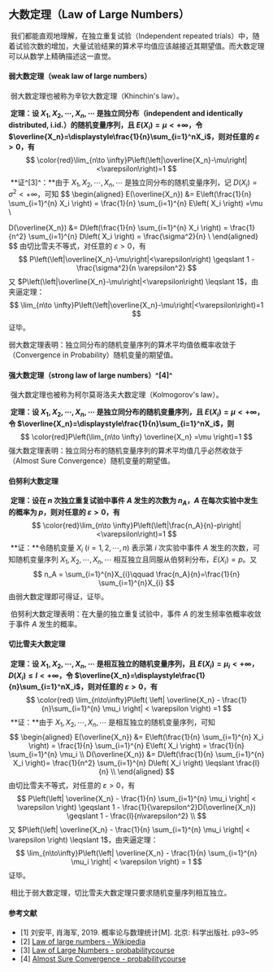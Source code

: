## 大数定理（Law of Large Numbers）

​		我们都能直观地理解，在独立重复试验（Independent repeated trials）中，随着试验次数的增加，大量试验结果的算术平均值应该越接近其期望值。而大数定理可以从数学上精确描述这一直觉。

#### 弱大数定理（weak law of large numbers）

​		弱大数定理也被称为辛钦大数定理（Khinchin's law）。

​		**定理：设 $X_1,X_2,\cdots,X_n,\cdots$ 是独立同分布（independent and identically distributed, i.id.）的随机变量序列，且 $E(X_i)=\mu<+\infty$，令 $\overline{X_n}=\displaystyle\frac{1}{n}\sum_{i=1}^nX_i$，则对任意的 $\varepsilon>0$，有**
$$
\color{red}\lim_{n\to \infty}P\left(\left|\overline{X_n}-\mu\right|<\varepsilon\right)=1
$$
​		**证^[3]^：**由于 $X_1,X_2,\cdots,X_n,\cdots$ 是独立同分布的随机变量序列，记 $D(X_i)=\sigma^2<+\infty$，可知
$$
\begin{aligned}
E(\overline{X_n}) &= E\left(\frac{1}{n} \sum_{i=1}^{n} X_i \right) 
= \frac{1}{n} \sum_{i=1}^{n} E\left( X_i \right) =\mu \\

D(\overline{X_n}) &= D\left(\frac{1}{n} \sum_{i=1}^{n} X_i \right)
= \frac{1}{n^2} \sum_{i=1}^{n} D\left( X_i \right) = \frac{\sigma^2}{n} \\
\end{aligned}
$$
由切比雪夫不等式，对任意的 $\varepsilon > 0$，有
$$
P\left(\left|\overline{X_n}-\mu\right|<\varepsilon\right)
\geqslant 1 - \frac{\sigma^2}{n \varepsilon^2}
$$
又 $P\left(\left|\overline{X_n}-\mu\right|<\varepsilon\right) \leqslant 1$，由夹逼定理：
$$
\lim_{n\to \infty}P\left(\left|\overline{X_n}-\mu\right|<\varepsilon\right)=1
$$
证毕。

​		弱大数定理表明：独立同分布的随机变量序列的算术平均值依概率收敛于（Convergence in Probability）随机变量的期望值。

#### 强大数定理（strong law of large numbers）^[4]^

​		强大数定理也被称为柯尔莫哥洛夫大数定理（Kolmogorov's law）。

​		**定理：设 $X_1,X_2,\cdots,X_n,\cdots$ 是独立同分布的随机变量序列，且 $E(X_i)=\mu<+\infty$，令 $\overline{X_n}=\displaystyle\frac{1}{n}\sum_{i=1}^nX_i$，则**
$$
\color{red}P\left(\lim_{n\to \infty} \overline{X_n} =\mu \right)=1
$$
​		强大数定理表明：独立同分布的随机变量序列的算术平均值几乎必然收敛于（Almost Sure Convergence）随机变量的期望值。

#### 伯努利大数定理

​		**定理：设在 $n$ 次独立重复试验中事件 $A$ 发生的次数为 $n_A$，$A$ 在每次实验中发生的概率为 $p$，则对任意的 $\varepsilon>0$，有**
$$
\color{red}\lim_{n\to \infty}P\left(\left|\frac{n_A}{n}-p\right|<\varepsilon\right)=1
$$
​		**证：**令随机变量 $X_i\ (i=1,2,\cdots,n)$ 表示第 $i$ 次实验中事件 $A$ 发生的次数，可知随机变量序列 $X_1,X_2,\cdots,X_n,\cdots$ 相互独立且同服从伯努利分布，$E(X_i) = p$。又
$$
n_A = \sum_{i=1}^{n}X_{i}\qquad 
\frac{n_A}{n}=\frac{1}{n} \sum_{i=1}^{n}X_{i}
$$
由弱大数定理即可得证，证毕。

​		伯努利大数定理表明：在大量的独立重复试验中，事件 $A$ 的发生频率依概率收敛于事件 $A$ 发生的概率。

#### 切比雪夫大数定理

​		**定理：设 $X_1,X_2,\cdots,X_n,\cdots$ 是相互独立的随机变量序列，且 $E(X_i)=\mu_i<+\infty$，$D(X_i)\leqslant l<+\infty$，令 $\overline{X_n}=\displaystyle\frac{1}{n}\sum_{i=1}^nX_i$，则对任意的 $\varepsilon>0$，有**
$$
\color{red}
\lim_{n\to\infty}P\left( \left| \overline{X_n} - \frac{1}{n}\sum_{i=1}^{n} \mu_i \right| < \varepsilon \right) =1
$$
​		**证：**由于 $X_1,X_2,\cdots,X_n,\cdots$ 是相互独立的随机变量序列，可知
$$
\begin{aligned}
E(\overline{X_n}) &= E\left(\frac{1}{n} \sum_{i=1}^{n} X_i \right) = \frac{1}{n} \sum_{i=1}^{n} E\left( X_i \right) = \frac{1}{n} \sum_{i=1}^{n} \mu_i \\
D(\overline{X_n}) &= D\left(\frac{1}{n} \sum_{i=1}^{n} X_i \right)= \frac{1}{n^2} \sum_{i=1}^{n} D\left( X_i \right) \leqslant \frac{l}{n}  \\
\end{aligned}
$$
由切比雪夫不等式，对任意的 $\varepsilon > 0$，有
$$
P\left(\left| \overline{X_n} - \frac{1}{n} \sum_{i=1}^{n} \mu_i \right| < \varepsilon \right) 
\geqslant 1 - \frac{1}{\varepsilon^2}D(\overline{X_n}) 
\geqslant 1 - \frac{l}{n\varepsilon^2} \\
$$
又 $P\left(\left| \overline{X_n} - \frac{1}{n} \sum_{i=1}^{n} \mu_i \right| < \varepsilon \right)  \leqslant 1$，由夹逼定理：
$$
\lim_{n\to\infty}P\left(\left| \overline{X_n} - \frac{1}{n} \sum_{i=1}^{n} \mu_i \right| < \varepsilon \right) = 1
$$
证毕。

​		相比于弱大数定理，切比雪夫大数定理只要求随机变量序列相互独立。

#### 参考文献

- [1] 刘安平, 肖海军, 2019. 概率论与数理统计[M]. 北京: 科学出版社. p93~95
- [2] [Law of large numbers - Wikipedia](https://en.wikipedia.org/wiki/Law_of_large_numbers)
- [3] [Law of Large Numbers - probabilitycourse](https://www.probabilitycourse.com/chapter7/7_1_1_law_of_large_numbers.php)
- [4] [Almost Sure Convergence - probabilitycourse](https://www.probabilitycourse.com/chapter7/7_2_7_almost_sure_convergence.php)


